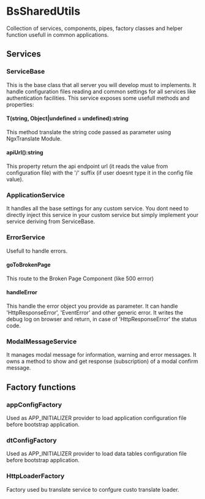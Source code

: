 # BsSharedUtils

Collection of services, components, pipes, factory classes and helper function usefull in common applications.

## Services

### ServiceBase
This is the base class that all server you will develop must to implements.
It handle configuration files reading and common settings for all services like authentication facilities.
This service exposes some usefull methods and properties:

#### T(string, Object|undefined = undefined):string
This method translate the string code passed as parameter using NgxTranslate Module.

#### apiUrl():string
This property return the api endpoint url (it reads the value from configuration file) with the '/' suffix (if user doesnt type it in the config file value).

### ApplicationService
It handles all the base settings for any custom service. You dont need to directly inject this service in your custom service but 
simply implement your service deriving from ServiceBase.

### ErrorService
Usefull to handle errors. 

#### goToBrokenPage
This route to the Broken Page Component (like 500 errror)

#### handleError
This handle the error object you provide as parameter. It can handle 'HttpResponseError', 'EventError' and other generic error.
It writes the debug log on browser and return, in case of 'HttpResponseError' the status code.

### ModalMessageService
It manages modal message for information, warning and error messages. It owns a method to show and get response (subscription) of a modal confirm message.

## Factory functions

### appConfigFactory
Used as APP_INITIALIZER provider to load application configuration file before bootstrap application.

### dtConfigFactory
Used as APP_INITIALIZER provider to load data tables configuration file before bootstrap application.

### HttpLoaderFactory
Factory used bu translate service to confgure custo translate loader.
